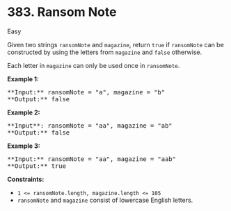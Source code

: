 # 383. Ransom Note

Easy

Given two strings ```ransomNote``` and ```magazine```, return ```true``` if ```ransomNote``` can be constructed by using the letters from ```magazine``` and ```false``` otherwise.

Each letter in ```magazine``` can only be used once in ```ransomNote```.

**Example 1:**

<pre>
**Input:** ransomNote = "a", magazine = "b"
**Output:** false
</pre>

**Example 2:**

<pre>
**Input**: ransomNote = "aa", magazine = "ab"
**Output:** false
</pre>

**Example 3:**

<pre>
**Input:** ransomNote = "aa", magazine = "aab"
**Output:** true
</pre>

**Constraints:**

- ```1 <= ransomNote.length, magazine.length <= 105```
- ```ransomNote``` and ```magazine``` consist of lowercase English letters.
